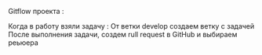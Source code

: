 Gitflow проекта :

Когда в работу взяли задачу :
От ветки develop создаем ветку с задачей 
После выполнения задачи, создем rull request в GitHub и выбираем реьюера 
